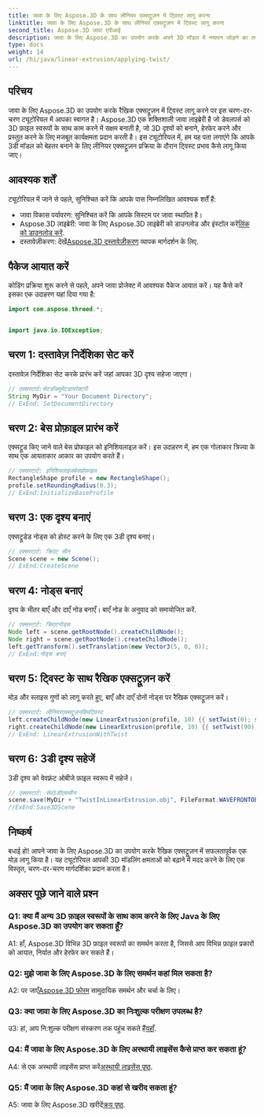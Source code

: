 ```yaml
---
title: जावा के लिए Aspose.3D के साथ लीनियर एक्सट्रूज़न में ट्विस्ट लागू करना
linktitle: जावा के लिए Aspose.3D के साथ लीनियर एक्सट्रूज़न में ट्विस्ट लागू करना
second_title: Aspose.3D जावा एपीआई
description: जावा के लिए Aspose.3D का उपयोग करके अपने 3D मॉडल में नयापन जोड़ने का तरीका जानें। उन्नत रैखिक एक्सट्रूज़न प्रभावों के लिए हमारे चरण-दर-चरण मार्गदर्शिका का पालन करें।
type: docs
weight: 14
url: /hi/java/linear-extrusion/applying-twist/
---
```

## परिचय

जावा के लिए Aspose.3D का उपयोग करके रैखिक एक्सट्रूज़न में ट्विस्ट लागू करने पर इस चरण-दर-चरण ट्यूटोरियल में आपका स्वागत है। Aspose.3D एक शक्तिशाली जावा लाइब्रेरी है जो डेवलपर्स को 3D फ़ाइल स्वरूपों के साथ काम करने में सक्षम बनाती है, जो 3D दृश्यों को बनाने, हेरफेर करने और प्रस्तुत करने के लिए मजबूत कार्यक्षमता प्रदान करती है। इस ट्यूटोरियल में, हम यह पता लगाएंगे कि आपके 3डी मॉडल को बेहतर बनाने के लिए लीनियर एक्सट्रूज़न प्रक्रिया के दौरान ट्विस्ट प्रभाव कैसे लागू किया जाए।

## आवश्यक शर्तें

ट्यूटोरियल में जाने से पहले, सुनिश्चित करें कि आपके पास निम्नलिखित आवश्यक शर्तें हैं:

- जावा विकास पर्यावरण: सुनिश्चित करें कि आपके सिस्टम पर जावा स्थापित है।
-  Aspose.3D लाइब्रेरी: जावा के लिए Aspose.3D लाइब्रेरी को डाउनलोड और इंस्टॉल करें[लिंक को डाउनलोड करें](https://releases.aspose.com/3d/java/).
-  दस्तावेज़ीकरण: देखें[Aspose.3D दस्तावेज़ीकरण](https://reference.aspose.com/3d/java/) व्यापक मार्गदर्शन के लिए.

## पैकेज आयात करें

कोडिंग प्रक्रिया शुरू करने से पहले, अपने जावा प्रोजेक्ट में आवश्यक पैकेज आयात करें। यह कैसे करें इसका एक उदाहरण यहां दिया गया है:

```java
import com.aspose.threed.*;


import java.io.IOException;
```

## चरण 1: दस्तावेज़ निर्देशिका सेट करें

दस्तावेज़ निर्देशिका सेट करके प्रारंभ करें जहां आपका 3D दृश्य सहेजा जाएगा।

```java
// एक्सस्टार्ट:सेटडॉक्यूमेंटडायरेक्टरी
String MyDir = "Your Document Directory";
// ExEnd: SetDocumentDirectory
```

## चरण 2: बेस प्रोफ़ाइल प्रारंभ करें

एक्सट्रूड किए जाने वाले बेस प्रोफाइल को इनिशियलाइज़ करें। इस उदाहरण में, हम एक गोलाकार त्रिज्या के साथ एक आयताकार आकार का उपयोग करते हैं।

```java
// एक्सस्टार्ट: इनिशियलाइज़बेसप्रोफ़ाइल
RectangleShape profile = new RectangleShape();
profile.setRoundingRadius(0.3);
// ExEnd:InitializeBaseProfile
```

## चरण 3: एक दृश्य बनाएं

एक्सट्रूडेड नोड्स को होस्ट करने के लिए एक 3डी दृश्य बनाएं।

```java
// एक्सस्टार्ट: क्रिएट सीन
Scene scene = new Scene();
// ExEnd:CreateScene
```

## चरण 4: नोड्स बनाएं

दृश्य के भीतर बाएँ और दाएँ नोड बनाएँ। बाएँ नोड के अनुवाद को समायोजित करें.

```java
// एक्सस्टार्ट: क्रिएटनोड्स
Node left = scene.getRootNode().createChildNode();
Node right = scene.getRootNode().createChildNode();
left.getTransform().setTranslation(new Vector3(5, 0, 0));
// ExEnd:नोड्स बनाएं
```

## चरण 5: ट्विस्ट के साथ रैखिक एक्सट्रूज़न करें

मोड़ और स्लाइस गुणों को लागू करते हुए, बाएँ और दाएँ दोनों नोड्स पर रैखिक एक्सट्रूज़न करें।

```java
// एक्सस्टार्ट: लीनियरएक्सट्रूज़नविथट्विस्ट
left.createChildNode(new LinearExtrusion(profile, 10) {{ setTwist(0); setSlices(100); }});
right.createChildNode(new LinearExtrusion(profile, 10) {{ setTwist(90); setSlices(100); }});
// ExEnd: LinearExtrusionWithTwist
```

## चरण 6: 3डी दृश्य सहेजें

3डी दृश्य को वेवफ्रंट ओबीजे फ़ाइल स्वरूप में सहेजें।

```java
// एक्सस्टार्ट: सेव3डीएससीन
scene.save(MyDir + "TwistInLinearExtrusion.obj", FileFormat.WAVEFRONTOBJ);
//ExEnd:Save3DScene
```

## निष्कर्ष

बधाई हो! आपने जावा के लिए Aspose.3D का उपयोग करके रैखिक एक्सट्रूज़न में सफलतापूर्वक एक मोड़ लागू किया है। यह ट्यूटोरियल आपकी 3D मॉडलिंग क्षमताओं को बढ़ाने में मदद करने के लिए एक विस्तृत, चरण-दर-चरण मार्गदर्शिका प्रदान करता है।

## अक्सर पूछे जाने वाले प्रश्न

### Q1: क्या मैं अन्य 3D फ़ाइल स्वरूपों के साथ काम करने के लिए Java के लिए Aspose.3D का उपयोग कर सकता हूँ?

A1: हाँ, Aspose.3D विभिन्न 3D फ़ाइल स्वरूपों का समर्थन करता है, जिससे आप विभिन्न फ़ाइल प्रकारों को आयात, निर्यात और हेरफेर कर सकते हैं।

### Q2: मुझे जावा के लिए Aspose.3D के लिए समर्थन कहां मिल सकता है?

 A2: पर जाएँ[Aspose.3D फोरम](https://forum.aspose.com/c/3d/18) सामुदायिक समर्थन और चर्चा के लिए।

### Q3: क्या जावा के लिए Aspose.3D का निःशुल्क परीक्षण उपलब्ध है?

 उ3: हां, आप नि:शुल्क परीक्षण संस्करण तक पहुंच सकते हैं[यहाँ](https://releases.aspose.com/).

### Q4: मैं जावा के लिए Aspose.3D के लिए अस्थायी लाइसेंस कैसे प्राप्त कर सकता हूं?

 A4: से एक अस्थायी लाइसेंस प्राप्त करें[अस्थायी लाइसेंस पृष्ठ](https://purchase.aspose.com/temporary-license/).

### Q5: मैं जावा के लिए Aspose.3D कहां से खरीद सकता हूं?

 A5: जावा के लिए Aspose.3D खरीदें[क्रय पृष्ठ](https://purchase.aspose.com/buy).